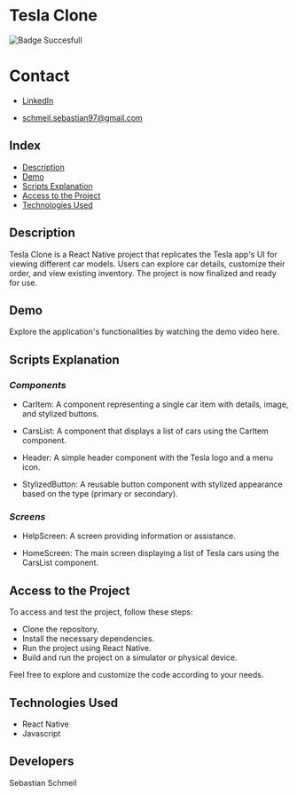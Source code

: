 # **Tesla Clone**

![Badge Succesfull](https://img.shields.io/badge/STATUS-FINALIZED-green)

# Contact
* [LinkedIn](https://www.linkedin.com/in/sebastian-schmeil/)

* schmeil.sebastian97@gmail.com

## Index

- [Description](#description)
- [Demo](#demo)
- [Scripts Explanation](#scripts-explanation)
- [Access to the Project](#access-to-the-project)
- [Technologies Used](#technologies-used)

## Description
Tesla Clone is a React Native project that replicates the Tesla app's UI for viewing different car models. Users can explore car details, customize their order, and view existing inventory. The project is now finalized and ready for use.

## Demo
Explore the application's functionalities by watching the demo video here.

## Scripts Explanation
### ***Components***
* CarItem: A component representing a single car item with details, image, and stylized buttons.

* CarsList: A component that displays a list of cars using the CarItem component.
  
* Header: A simple header component with the Tesla logo and a menu icon.
  
* StylizedButton: A reusable button component with stylized appearance based on the type (primary or secondary).

### ***Screens***
* HelpScreen: A screen providing information or assistance.

* HomeScreen: The main screen displaying a list of Tesla cars using the CarsList component.

## Access to the Project

To access and test the project, follow these steps:

* Clone the repository.
* Install the necessary dependencies.
* Run the project using React Native.
* Build and run the project on a simulator or physical device.

Feel free to explore and customize the code according to your needs.

## Technologies Used
+ React Native
+ Javascript

## Developers
Sebastian Schmeil
